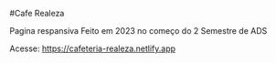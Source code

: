 
#Cafe Realeza

Pagina respansiva
Feito em 2023 no começo do 2 Semestre de ADS

Acesse: https://cafeteria-realeza.netlify.app

